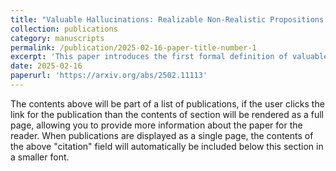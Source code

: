 ```yaml
---
title: "Valuable Hallucinations: Realizable Non-Realistic Propositions "
collection: publications
category: manuscripts
permalink: /publication/2025-02-16-paper-title-number-1
excerpt: 'This paper introduces the first formal definition of valuable hallucinations in large language models (LLMs).'
date: 2025-02-16
paperurl: 'https://arxiv.org/abs/2502.11113'
---
```


The contents above will be part of a list of publications, if the user clicks the link for the publication than the contents of section will be rendered as a full page, allowing you to provide more information about the paper for the reader. When publications are displayed as a single page, the contents of the above "citation" field will automatically be included below this section in a smaller font.
